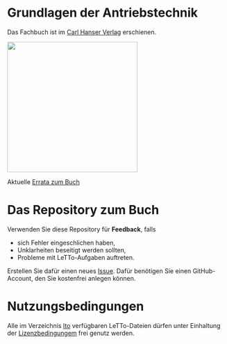 # Grundlagen der Antriebstechnik

Das Fachbuch ist im [Carl Hanser Verlag](https://www.hanser-kundencenter.de/fachbuch/artikel/9783446473751) erschienen.

<img src="https://res.cloudinary.com/literaturverlage/image/upload/MAM/Image/ARTK_CT0_9783446478206_0001.jpg" width="300"/>

Aktuelle [Errata zum Buch](https://github.com/christiankral/Grundlagen-der-Antriebstechnik/blob/main/Errata/Errata-Grundlagen-der-Antriebstechnik-Auflage-1.pdf)

# Das Repository zum Buch

Verwenden Sie diese Repository für **Feedback**, falls
- sich Fehler eingeschlichen haben,
- Unklarheiten beseitigt werden sollten,
- Probleme mit LeTTo-Aufgaben auftreten.

Erstellen Sie dafür einen neues [Issue](https://github.com/christiankral/Grundlagen-der-Antriebstechnik/issues/new).
Dafür benötigen Sie einen GitHub-Account, den Sie kostenfrei anlegen können.

# Nutzungsbedingungen

Alle im Verzeichnis [lto](https://github.com/christiankral/Grundlagen-der-Antriebstechnik/tree/main/lto) verfügbaren LeTTo-Dateien dürfen unter Einhaltung der [Lizenzbedingungem](https://github.com/christiankral/Grundlagen-der-Antriebstechnik/blob/main/lto/LIZENZ.md) frei genutz werden.
